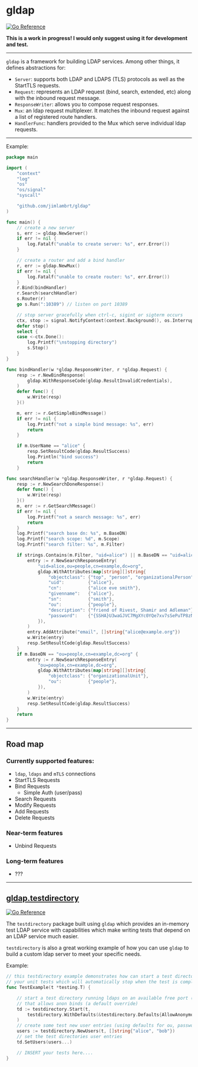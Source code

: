 # gldap
[![Go Reference](https://pkg.go.dev/badge/github.com/jimlambrt/gldap/gldap.svg)](https://pkg.go.dev/github.com/jimlambrt/gldap)
 

**This is a work in progress! I would only suggest using it for development and test.**

<hr>

`gldap` is a framework for building LDAP services.  Among other things, it defines abstractions for:

* `Server`: supports both LDAP and LDAPS (TLS) protocols as well as the StartTLS
  requests. 
* `Request`: represents an LDAP request (bind, search, extended, etc) along with
  the inbound request message. 
* `ResponseWriter`: allows you to compose request responses.
* `Mux`: an ldap request multiplexer. It matches the inbound request against a
  list of registered route handlers. 
* `HandlerFunc`: handlers provided to the Mux which serve individual ldap requests.

<hr>

Example:

```go
package main

import (
	"context"
	"log"
	"os"
	"os/signal"
	"syscall"

	"github.com/jimlambrt/gldap"
)

func main() {
	// create a new server
	s, err := gldap.NewServer()
	if err != nil {
		log.Fatalf("unable to create server: %s", err.Error())
	}

	// create a router and add a bind handler
	r, err := gldap.NewMux()
	if err != nil {
		log.Fatalf("unable to create router: %s", err.Error())
	}
	r.Bind(bindHandler)
	r.Search(searchHandler)
	s.Router(r)
	go s.Run(":10389") // listen on port 10389

	// stop server gracefully when ctrl-c, sigint or sigterm occurs
	ctx, stop := signal.NotifyContext(context.Background(), os.Interrupt)
	defer stop()
	select {
	case <-ctx.Done():
		log.Printf("\nstopping directory")
		s.Stop()
	}
}

func bindHandler(w *gldap.ResponseWriter, r *gldap.Request) {
	resp := r.NewBindResponse(
		gldap.WithResponseCode(gldap.ResultInvalidCredentials),
	)
	defer func() {
		w.Write(resp)
	}()

	m, err := r.GetSimpleBindMessage()
	if err != nil {
		log.Printf("not a simple bind message: %s", err)
		return
	}

	if m.UserName == "alice" {
		resp.SetResultCode(gldap.ResultSuccess)
		log.Println("bind success")
		return
	}

func searchHandler(w *gldap.ResponseWriter, r *gldap.Request) {
	resp := r.NewSearchDoneResponse()
	defer func() {
		w.Write(resp)
	}()
	m, err := r.GetSearchMessage()
	if err != nil {
		log.Printf("not a search message: %s", err)
		return
	}
	log.Printf("search base dn: %s", m.BaseDN)
	log.Printf("search scope: %d", m.Scope)
	log.Printf("search filter: %s", m.Filter)

	if strings.Contains(m.Filter, "uid=alice") || m.BaseDN == "uid=alice,ou=people,cn=example,dc=org" {
		entry := r.NewSearchResponseEntry(
			"uid=alice,ou=people,cn=example,dc=org",
			gldap.WithAttributes(map[string][]string{
				"objectclass": {"top", "person", "organizationalPerson", "inetOrgPerson"},
				"uid":         {"alice"},
				"cn":          {"alice eve smith"},
				"givenname":   {"alice"},
				"sn":          {"smith"},
				"ou":          {"people"},
				"description": {"friend of Rivest, Shamir and Adleman"},
				"password":    {"{SSHA}U3waGJVC7MgXYc0YQe7xv7sSePuTP8zN"},
			}),
		)
		entry.AddAttribute("email", []string{"alice@example.org"})
		w.Write(entry)
		resp.SetResultCode(gldap.ResultSuccess)
	}
	if m.BaseDN == "ou=people,cn=example,dc=org" {
		entry := r.NewSearchResponseEntry(
			"ou=people,cn=example,dc=org",
			gldap.WithAttributes(map[string][]string{
				"objectclass": {"organizationalUnit"},
				"ou":          {"people"},
			}),
		)
		w.Write(entry)
		resp.SetResultCode(gldap.ResultSuccess)
	}
	return
}
```
<hr>

## Road map

### Currently supported features:

* `ldap`, `ldaps` and `mTLS` connections
* StartTLS Requests
* Bind Requests
  * Simple Auth (user/pass) 
* Search Requests
* Modify Requests
* Add Requests
* Delete Requests

### Near-term features 

* Unbind Requests 
  
### Long-term features

* ???

<hr>

## [gldap.testdirectory](testdirectory/README.md)
[![Go
Reference](https://pkg.go.dev/badge/github.com/jimlambrt/gldap/testdirectory.svg)](https://pkg.go.dev/github.com/jimlambrt/gldap/testdirectory) 

The `testdirectory` package built using `gldap` which provides an in-memory test
LDAP service with capabilities which make writing tests that depend on an LDAP
service much easier.  

`testdirectory` is also a great working example of how you can use `gldap` to build a custom
ldap server to meet your specific needs.

Example:

```go
// this testdirectory example demonstrates how can start a test directory for 
// your unit tests which will automatically stop when the test is complete. 
func TestExample(t *testing.T) {

	// start a test directory running ldaps on an available free port (defaults)
	// that allows anon binds (a default override)
	td := testdirectory.Start(t,
		testdirectory.WithDefaults(&testdirectory.Defaults{AllowAnonymousBind: true}),
	)
	// create some test new user entries (using defaults for ou, password, etc)
	users := testdirectory.NewUsers(t, []string{"alice", "bob"})
	// set the test directories user entries
	td.SetUsers(users...)

	// INSERT your tests here....
}
```